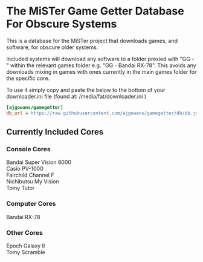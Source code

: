 # The MiSTer Game Getter Database For Obscure Systems

This is a database for the MiSTer project that downloads games, and software, for obscure older systems.

Included systems will download any software to a folder prexied with "GG - "  within the relevant games folder e.g. "GG - Bandai RX-78".  This avoids any downloads mixing in games with ones currently in the main games folder for the specific core.

To use it simply copy and paste the below to the bottom of your downloader.ini file (found at: /media/fat/downloader.ini )

```ini
[ajgowans/gamegetter]
db_url = https://raw.githubusercontent.com/ajgowans/gamegetter/db/db.json.zip
```



 ## Currently Included Cores


### Console Cores

Bandai Super Vision 8000<br>
Casio PV-1000<br>
Fairchild Channel F<br>
Nichibutsu My Vision<br>
Tomy Tutor


### Computer Cores 

Bandai RX-78


### Other Cores 

Epoch Galaxy II<br>
Tomy Scramble
